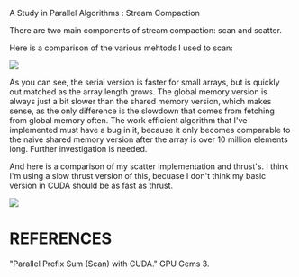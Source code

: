 A Study in Parallel Algorithms : Stream Compaction

There are two main components of stream compaction: scan and scatter.

Here is a comparison of the various mehtods I used to scan:

![](https://lh4.googleusercontent.com/TWSCNE_ZOLPWiv-EFjObiNwU7AW9Qfz5X4F-wtiu6JngBCe1ZIg_T5HCn5_k8q8d4OnJkageIPI=w1505-h726)

As you can see, the serial version is faster for small arrays, but is quickly out matched as the array length grows.  The global
memory version is always just a bit slower than the shared memory version, which makes sense, as the only difference is the slowdown
that comes from fetching from global memory often.  The work efficient algorithm that I've implemented must have a bug in it, because
it only becomes comparable to the naive shared memory version after the array is over 10 million elements long.  Further investigation is
needed.

And here is a comparison of my scatter implementation and thrust's.  I think I'm using a slow
thrust version of this, becuase I don't think my basic version in CUDA should be as fast as thrust.

![](https://lh3.googleusercontent.com/-smo_LiXzpgg15xhhf7EwXruEdDWJ6cN-NfNbUv0Z9F7l4qwYAyI22eZpwk9dHrYbonYsrSY9ik=w1505-h726)


# REFERENCES
"Parallel Prefix Sum (Scan) with CUDA." GPU Gems 3.
